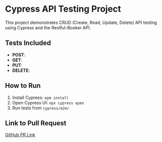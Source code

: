 # Cypress API Testing Project

This project demonstrates CRUD (Create, Read, Update, Delete) API testing using Cypress and the Restful-Booker API.

## Tests Included
- **POST**: 
- **GET**: 
- **PUT**: 
- **DELETE**:

## How to Run
1. Install Cypress: `npm install`
2. Open Cypress UI: `npx cypress open`
3. Run tests from `cypress/e2e/`

## Link to Pull Request
[GitHub PR Link](https://github.com/your-username/your-repo-name/pull/1)
